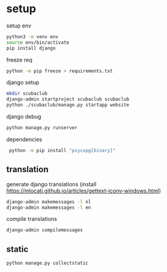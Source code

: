 # setup

setup env

```bash
python3 -m venv env
source env/bin/activate
pip install django
```

freeze req

```bash
python -m pip freeze > requirements.txt
```

django setup

```bash
mkdir scubaclub
django-admin startproject scubaclub scubaclub
python ./scubaclub/manage.py startapp website
```

django debug

```bash
python manage.py runserver
```

dependencies

```bash
 python -m pip install "psycopg[binary]"
```

## translation

generate django translations
(install https://mlocati.github.io/articles/gettext-iconv-windows.html)

```bash
django-admin makemessages -l nl
django-admin makemessages -l en
```

compile translations

```bash
django-admin compilemessages
```

## static

```bash
python manage.py collectstatic
```
